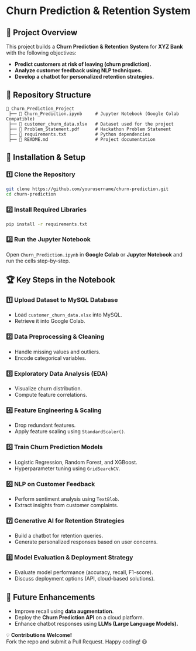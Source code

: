 # Churn Prediction & Retention System

## 📌 Project Overview
This project builds a **Churn Prediction & Retention System** for **XYZ Bank** with the following objectives:
- **Predict customers at risk of leaving (churn prediction).**
- **Analyze customer feedback using NLP techniques.**
- **Develop a chatbot for personalized retention strategies.**

## 📂 Repository Structure
```
📂 Churn_Prediction_Project
 ├── 📄 Churn_Prediction.ipynb     # Jupyter Notebook (Google Colab Compatible)
 ├── 📄 customer_churn_data.xlsx   # Dataset used for the project
 ├── 📄 Problem_Statement.pdf      # Hackathon Problem Statement
 ├── 📄 requirements.txt           # Python dependencies
 ├── 📄 README.md                  # Project documentation
```

## 🔧 Installation & Setup
### **1️⃣ Clone the Repository**
```sh
git clone https://github.com/yourusername/churn-prediction.git
cd churn-prediction
```

### **2️⃣ Install Required Libraries**
```sh
pip install -r requirements.txt
```

### **3️⃣ Run the Jupyter Notebook**
Open `Churn_Prediction.ipynb` in **Google Colab** or **Jupyter Notebook** and run the cells step-by-step.

## 🏆 Key Steps in the Notebook
### **1️⃣ Upload Dataset to MySQL Database**
- Load `customer_churn_data.xlsx` into MySQL.
- Retrieve it into Google Colab.

### **2️⃣ Data Preprocessing & Cleaning**
- Handle missing values and outliers.
- Encode categorical variables.

### **3️⃣ Exploratory Data Analysis (EDA)**
- Visualize churn distribution.
- Compute feature correlations.

### **4️⃣ Feature Engineering & Scaling**
- Drop redundant features.
- Apply feature scaling using `StandardScaler()`.

### **5️⃣ Train Churn Prediction Models**
- Logistic Regression, Random Forest, and XGBoost.
- Hyperparameter tuning using `GridSearchCV`.

### **6️⃣ NLP on Customer Feedback**
- Perform sentiment analysis using `TextBlob`.
- Extract insights from customer complaints.

### **7️⃣ Generative AI for Retention Strategies**
- Build a chatbot for retention queries.
- Generate personalized responses based on user concerns.

### **8️⃣ Model Evaluation & Deployment Strategy**
- Evaluate model performance (accuracy, recall, F1-score).
- Discuss deployment options (API, cloud-based solutions).

## 🚀 Future Enhancements
- Improve recall using **data augmentation**.
- Deploy the **Churn Prediction API** on a cloud platform.
- Enhance chatbot responses using **LLMs (Large Language Models).**

💡 **Contributions Welcome!**  
Fork the repo and submit a Pull Request. Happy coding! 😃

